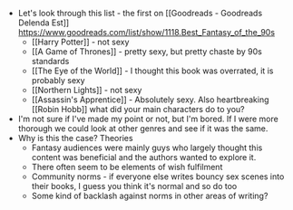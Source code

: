 - Let's look through this list - the first on [[Goodreads - Goodreads Delenda Est]] https://www.goodreads.com/list/show/1118.Best_Fantasy_of_the_90s
	- [[Harry Potter]] - not sexy
	- [[A Game of Thrones]] - pretty sexy, but pretty chaste by 90s standards
	- [[The Eye of the World]] - I thought this book was overrated, it is probably sexy
	- [[Northern Lights]] - not sexy
	- [[Assassin's Apprentice]] - Absolutely sexy. Also heartbreaking [[Robin Hobb]] what did your main characters do to you?
- I'm not sure if I've made my point or not, but I'm bored. If I were more thorough we could look at other genres and see if it was the same.
- Why is this the case? Theories
	- Fantasy audiences were mainly guys who largely thought this content was beneficial and the authors wanted to explore it.
	- There often seem to be elements of wish fulfilment
	- Community norms - if everyone else writes bouncy sex scenes into their books, I guess you think it's normal and so do too
	- Some kind of backlash against norms in other areas of writing?